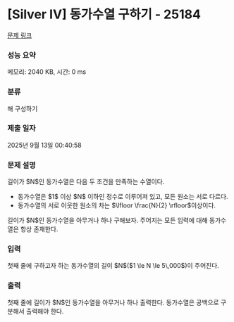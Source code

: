 # [Silver IV] 동가수열 구하기 - 25184 

[문제 링크](https://www.acmicpc.net/problem/25184) 

### 성능 요약

메모리: 2040 KB, 시간: 0 ms

### 분류

해 구성하기

### 제출 일자

2025년 9월 13일 00:40:58

### 문제 설명

<p>길이가 $N$인 동가수열은 다음 두 조건을 만족하는 수열이다.</p>

<ul>
	<li>동가수열은 $1$ 이상 $N$ 이하인 정수로 이루어져 있고, 모든 원소는 서로 다르다.</li>
	<li>동가수열의 서로 이웃한 원소의 차는 $\lfloor \frac{N}{2} \rfloor$이상이다.</li>
</ul>

<p>길이가 $N$인 동가수열을 아무거나 하나 구해보자. 주어지는 모든 입력에 대해 동가수열은 항상 존재한다.</p>

### 입력 

 <p>첫째 줄에 구하고자 하는 동가수열의 길이 $N$($1 \le N \le 5\,000$)이 주어진다.</p>

### 출력 

 <p>첫째 줄에 길이가 $N$인 동가수열을 아무거나 하나 출력한다. 동가수열은 공백으로 구분해서 출력해야 한다.</p>

